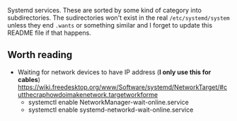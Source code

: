Systemd services. These are sorted by some kind of category into
subdirectories. The sudirectories won't exist in the real
`/etc/systemd/system` unless they end `.wants` or something similar
and I forget to update this README file if that happens.

## Worth reading

* Waiting for network devices to have IP address (**I only use this for
cables**) https://wiki.freedesktop.org/www/Software/systemd/NetworkTarget/#cutthecraphowdoimakenetwork.targetworkforme
    * systemctl enable NetworkManager-wait-online.service
    * systemctl enable systemd-networkd-wait-online.service
